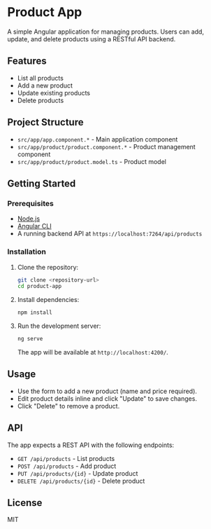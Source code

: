 # Product App

A simple Angular application for managing products. Users can add, update, and delete products using a RESTful API backend.

## Features

- List all products
- Add a new product
- Update existing products
- Delete products

## Project Structure

- `src/app/app.component.*` - Main application component
- `src/app/product/product.component.*` - Product management component
- `src/app/product/product.model.ts` - Product model

## Getting Started

### Prerequisites

- [Node.js](https://nodejs.org/)
- [Angular CLI](https://angular.io/cli)
- A running backend API at `https://localhost:7264/api/products`

### Installation

1. Clone the repository:
    ```sh
    git clone <repository-url>
    cd product-app
    ```

2. Install dependencies:
    ```sh
    npm install
    ```

3. Run the development server:
    ```sh
    ng serve
    ```
    The app will be available at `http://localhost:4200/`.

## Usage

- Use the form to add a new product (name and price required).
- Edit product details inline and click "Update" to save changes.
- Click "Delete" to remove a product.

## API

The app expects a REST API with the following endpoints:

- `GET /api/products` - List products
- `POST /api/products` - Add product
- `PUT /api/products/{id}` - Update product
- `DELETE /api/products/{id}` - Delete product

## License

MIT
